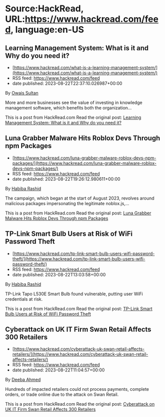 # Source:HackRead, URL:https://www.hackread.com/feed, language:en-US

## Learning Management System: What is it and Why do you need it?
 - [https://www.hackread.com/what-is-a-learning-management-system/](https://www.hackread.com/what-is-a-learning-management-system/)
 - RSS feed: https://www.hackread.com/feed
 - date published: 2023-08-22T22:37:10.026987+00:00

<p>By <a href="https://www.hackread.com/author/owais/" rel="nofollow">Owais Sultan</a></p>
<p>More and more businesses see the value of investing in knowledge management software, which benefits both the organization&#8230;</p>
<p>This is a post from HackRead.com Read the original post: <a href="https://www.hackread.com/what-is-a-learning-management-system/" rel="nofollow">Learning Management System: What is it and Why do you need it?</a></p>

## Luna Grabber Malware Hits Roblox Devs Through npm Packages
 - [https://www.hackread.com/luna-grabber-malware-roblox-devs-npm-packages/](https://www.hackread.com/luna-grabber-malware-roblox-devs-npm-packages/)
 - RSS feed: https://www.hackread.com/feed
 - date published: 2023-08-22T19:26:12.980611+00:00

<p>By <a href="https://www.hackread.com/author/habiba/" rel="nofollow">Habiba Rashid</a></p>
<p>The campaign, which began at the start of August 2023, revolves around malicious packages impersonating the legitimate noblox.js,&#8230;</p>
<p>This is a post from HackRead.com Read the original post: <a href="https://www.hackread.com/luna-grabber-malware-roblox-devs-npm-packages/" rel="nofollow">Luna Grabber Malware Hits Roblox Devs Through npm Packages</a></p>

## TP-Link Smart Bulb Users at Risk of WiFi Password Theft
 - [https://www.hackread.com/tp-link-smart-bulb-users-wifi-password-theft/](https://www.hackread.com/tp-link-smart-bulb-users-wifi-password-theft/)
 - RSS feed: https://www.hackread.com/feed
 - date published: 2023-08-22T13:03:58+00:00

<p>By <a href="https://www.hackread.com/author/habiba/" rel="nofollow">Habiba Rashid</a></p>
<p>TP-Link Tapo L530E Smart Bulb found vulnerable, putting user WiFi credentials at risk.</p>
<p>This is a post from HackRead.com Read the original post: <a href="https://www.hackread.com/tp-link-smart-bulb-users-wifi-password-theft/" rel="nofollow">TP-Link Smart Bulb Users at Risk of WiFi Password Theft</a></p>

## Cyberattack on UK IT Firm Swan Retail Affects 300 Retailers
 - [https://www.hackread.com/cyberattack-uk-swan-retail-affects-retailers/](https://www.hackread.com/cyberattack-uk-swan-retail-affects-retailers/)
 - RSS feed: https://www.hackread.com/feed
 - date published: 2023-08-22T11:04:57+00:00

<p>By <a href="https://www.hackread.com/author/deeba/" rel="nofollow">Deeba Ahmed</a></p>
<p>Hundreds of impacted retailers could not process payments, complete orders, or trade online due to the attack on Swan Retail.</p>
<p>This is a post from HackRead.com Read the original post: <a href="https://www.hackread.com/cyberattack-uk-swan-retail-affects-retailers/" rel="nofollow">Cyberattack on UK IT Firm Swan Retail Affects 300 Retailers</a></p>

